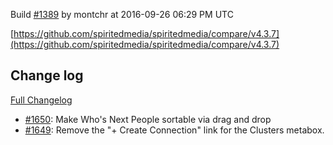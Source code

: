 Build [#1389](https://circleci.com/gh/spiritedmedia/spiritedmedia/1389) by montchr at 2016-09-26 06:29 PM UTC

[https://github.com/spiritedmedia/spiritedmedia/compare/v4.3.7](https://github.com/spiritedmedia/spiritedmedia/compare/v4.3.7)
## Change log
[Full Changelog](https://github.com/spiritedmedia/spiritedmedia/compare/v4.3.6...v4.3.7)

 - [#1650](https://github.com/spiritedmedia/spiritedmedia/pull/1650): Make Who's Next People sortable via drag and drop
 - [#1649](https://github.com/spiritedmedia/spiritedmedia/pull/1649): Remove the "+ Create Connection" link for the Clusters metabox.
